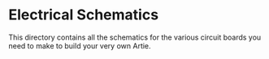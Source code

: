 # Electrical Schematics

This directory contains all the schematics for the various circuit boards you need to make to
build your very own Artie.

